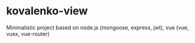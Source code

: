 # kovalenko-view
Minimalistic project based on node.js (mongoose, express, jwt), vue (vue, vuex, vue-router)
